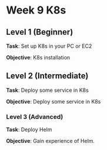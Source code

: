 # Week 9 K8s


## Level 1 (Beginner)
**Task**: Set up K8s in your PC or EC2

**Objective**: K8s installation

## Level 2 (Intermediate)
**Task**: Deploy some service in K8s

**Objective**: Deploy some service in K8s

### Level 3 (Advanced)
**Task**: Deploy Helm

**Objective**: Gain experience of Helm.
